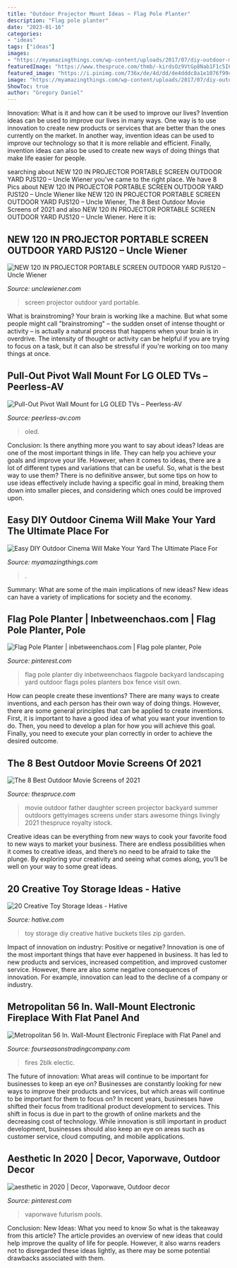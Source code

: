 ```yaml
---
title: "Outdoor Projector Mount Ideas ~ Flag Pole Planter"
description: "Flag pole planter"
date: "2023-01-16"
categories:
- "ideas"
tags: ["ideas"]
images:
- "https://myamazingthings.com/wp-content/uploads/2017/07/diy-outdoor-movie-theater-3.jpg"
featuredImage: "https://www.thespruce.com/thmb/-kirdsOz9VtGp8Nab1F1c5I6R8w=/2081x1440/filters:fill(auto,1)/GettyImages-585151372-d24129e507f9463fb7989d70aa157c46.jpg"
featured_image: "https://i.pinimg.com/736x/de/4d/dd/de4dddc8a1e1076f99cb770115f587c9--diy-flag-pole-flag-poles.jpg"
image: "https://myamazingthings.com/wp-content/uploads/2017/07/diy-outdoor-movie-theater-3.jpg"
ShowToc: true
author: "Gregory Daniel"
---
```



Innovation: What is it and how can it be used to improve our lives?
Invention ideas can be used to improve our lives in many ways. One way is to use innovation to create new products or services that are better than the ones currently on the market. In another way, invention ideas can be used to improve our technology so that it is more reliable and efficient. Finally, invention ideas can also be used to create new ways of doing things that make life easier for people.

	

		
searching about NEW 120 IN PROJECTOR PORTABLE SCREEN OUTDOOR YARD PJS120 – Uncle Wiener you've came to the right place. We have 8 Pics about NEW 120 IN PROJECTOR PORTABLE SCREEN OUTDOOR YARD PJS120 – Uncle Wiener like NEW 120 IN PROJECTOR PORTABLE SCREEN OUTDOOR YARD PJS120 – Uncle Wiener, The 8 Best Outdoor Movie Screens of 2021 and also NEW 120 IN PROJECTOR PORTABLE SCREEN OUTDOOR YARD PJS120 – Uncle Wiener. Here it is:
		
    
## NEW 120 IN PROJECTOR PORTABLE SCREEN OUTDOOR YARD PJS120 – Uncle Wiener

<img loading=lazy src="https://unclewiener.com/wp-content/uploads/2019/03/1-54.jpg" onerror="this.onerror=null;this.src='https://tse4.mm.bing.net/th?id=OIP.vMPD0Y6cWurVeGc1wyzFvwHaHa&amp;pid=15.1';" alt="NEW 120 IN PROJECTOR PORTABLE SCREEN OUTDOOR YARD PJS120 – Uncle Wiener">

_Source: unclewiener.com_

>screen projector outdoor yard portable. 

	

What is brainstroming?
Your brain is working like a machine. But what some people might call "brainstroming" – the sudden onset of intense thought or activity – is actually a natural process that happens when your brain is in overdrive. The intensity of thought or activity can be helpful if you are trying to focus on a task, but it can also be stressful if you're working on too many things at once.

    
## Pull-Out Pivot Wall Mount For LG OLED TVs – Peerless-AV

<img loading=lazy src="https://cdn.shopify.com/s/files/1/0026/4083/8771/products/HPF-OLED_1200x1200.jpg?v=1571708849" onerror="this.onerror=null;this.src='https://tse3.mm.bing.net/th?id=OIP.h0a3WddC2J0Lt1b4kC0mywHaHa&amp;pid=15.1';" alt="Pull-Out Pivot Wall Mount for LG OLED TVs – Peerless-AV">

_Source: peerless-av.com_

>oled. 

	

Conclusion: Is there anything more you want to say about ideas?
Ideas are one of the most important things in life. They can help you achieve your goals and improve your life. However, when it comes to ideas, there are a lot of different types and variations that can be useful. So, what is the best way to use them? There is no definitive answer, but some tips on how to use ideas effectively include having a specific goal in mind, breaking them down into smaller pieces, and considering which ones could be improved upon.

    
## Easy DIY Outdoor Cinema Will Make Your Yard The Ultimate Place For

<img loading=lazy src="https://myamazingthings.com/wp-content/uploads/2017/07/diy-outdoor-movie-theater-3.jpg" onerror="this.onerror=null;this.src='https://tse2.mm.bing.net/th?id=OIP.hUf-Mi38-jbBHjuQi3u3FwHaFk&amp;pid=15.1';" alt="Easy DIY Outdoor Cinema Will Make Your Yard The Ultimate Place For">

_Source: myamazingthings.com_

>. 

	

Summary: What are some of the main implications of new ideas?
New ideas can have a variety of implications for society and the economy.

    
## Flag Pole Planter | Inbetweenchaos.com | Flag Pole Planter, Pole

<img loading=lazy src="https://i.pinimg.com/736x/de/4d/dd/de4dddc8a1e1076f99cb770115f587c9--diy-flag-pole-flag-poles.jpg" onerror="this.onerror=null;this.src='https://tse3.mm.bing.net/th?id=OIP.u6dSR9GswQWIlPd0n8S-LAHaLJ&amp;pid=15.1';" alt="Flag Pole Planter | inbetweenchaos.com | Flag pole planter, Pole">

_Source: pinterest.com_

>flag pole planter diy inbetweenchaos flagpole backyard landscaping yard outdoor flags poles planters box fence visit own. 

	

How can people create these inventions?
There are many ways to create inventions, and each person has their own way of doing things. However, there are some general principles that can be applied to create inventions. First, it is important to have a good idea of what you want your invention to do. Then, you need to develop a plan for how you will achieve this goal. Finally, you need to execute your plan correctly in order to achieve the desired outcome.

    
## The 8 Best Outdoor Movie Screens Of 2021

<img loading=lazy src="https://www.thespruce.com/thmb/-kirdsOz9VtGp8Nab1F1c5I6R8w=/2081x1440/filters:fill(auto,1)/GettyImages-585151372-d24129e507f9463fb7989d70aa157c46.jpg" onerror="this.onerror=null;this.src='https://tse3.mm.bing.net/th?id=OIP.iGDLWn4IF9HUfeYY0zzNOAHaFH&amp;pid=15.1';" alt="The 8 Best Outdoor Movie Screens of 2021">

_Source: thespruce.com_

>movie outdoor father daughter screen projector backyard summer outdoors gettyimages screens under stars awesome things livingly 2021 thespruce royalty istock. 

	

Creative ideas can be everything from new ways to cook your favorite food to new ways to market your business. There are endless possibilities when it comes to creative ideas, and there’s no need to be afraid to take the plunge. By exploring your creativity and seeing what comes along, you’ll be well on your way to some great ideas.

    
## 20 Creative Toy Storage Ideas - Hative

<img loading=lazy src="https://hative.com/wp-content/uploads/2014/11/toy-storage-ideas/7-buckets-and-zip-tiles-as-diy-toy-storage.jpg" onerror="this.onerror=null;this.src='https://tse1.mm.bing.net/th?id=OIP.W76bRteOP4ABpjNebYdGGgHaLI&amp;pid=15.1';" alt="20 Creative Toy Storage Ideas - Hative">

_Source: hative.com_

>toy storage diy creative hative buckets tiles zip garden. 

	

Impact of innovation on industry: Positive or negative?
Innovation is one of the most important things that have ever happened in business. It has led to new products and services, increased competition, and improved customer service. However, there are also some negative consequences of innovation. For example, innovation can lead to the decline of a company or industry.

    
## Metropolitan 56 In. Wall-Mount Electronic Fireplace With Flat Panel And

<img loading=lazy src="https://www.fourseasonstradingcompany.com/assets/images/CAM56WMEF2BLK-lifestyle1.jpg" onerror="this.onerror=null;this.src='https://tse3.mm.bing.net/th?id=OIP.gdDFSHpixEzAgbuBr_m4vgHaHa&amp;pid=15.1';" alt="Metropolitan 56 In. Wall-Mount Electronic Fireplace with Flat Panel and">

_Source: fourseasonstradingcompany.com_

>fires 2blk electic. 

	

The future of innovation: What areas will continue to be important for businesses to keep an eye on?
Businesses are constantly looking for new ways to improve their products and services, but which areas will continue to be important for them to focus on? In recent years, businesses have shifted their focus from traditional product development to services. This shift in focus is due in part to the growth of online markets and the decreasing cost of technology. While innovation is still important in product development, businesses should also keep an eye on areas such as customer service, cloud computing, and mobile applications.

    
## Aesthetic In 2020 | Decor, Vaporwave, Outdoor Decor

<img loading=lazy src="https://i.pinimg.com/736x/ed/61/62/ed6162714b67baddbcba1201a9a92f14.jpg" onerror="this.onerror=null;this.src='https://tse3.mm.bing.net/th?id=OIP.TRYmTYXKVYVy90Ni5mH4nQHaJQ&amp;pid=15.1';" alt="aesthetic in 2020 | Decor, Vaporwave, Outdoor decor">

_Source: pinterest.com_

>vaporwave futurism pools. 

	

Conclusion: New Ideas: What you need to know
So what is the takeaway from this article? 
The article provides an overview of new ideas that could help improve the quality of life for people. However, it also warns readers not to disregarded these ideas lightly, as there may be some potential drawbacks associated with them.

